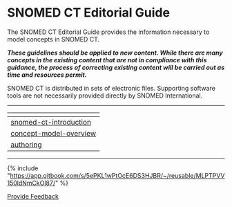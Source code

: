 # SNOMED CT Editorial Guide

The SNOMED CT Editorial Guide provides the information necessary to model concepts in SNOMED CT.&#x20;

_**These guidelines should be applied to new content.  While there are many concepts in the existing content that are not in compliance with this guidance, the process of correcting existing content will be carried out as time and resources permit.**_

SNOMED CT is distributed in sets of electronic files. Supporting software tools are not necessarily provided directly by SNOMED International.

***

<table data-view="cards"><thead><tr><th data-type="content-ref"></th></tr></thead><tbody><tr><td><a href="readme/snomed-ct-introduction/">snomed-ct-introduction</a></td></tr><tr><td><a href="readme/concept-model-overview/">concept-model-overview</a></td></tr><tr><td><a href="readme/authoring/">authoring</a></td></tr></tbody></table>

***

{% include "https://app.gitbook.com/s/5ePKL1wPtOcE6DS3HJBR/~/reusable/MLPTPVV150ldNmCkOl87/" %}






<a href="https://docs.google.com/forms/d/e/1FAIpQLScTmbZIf0UEQwYDkY27EEWBkaiYkHSbR0_9DmFrMLXoQLyL7Q/viewform?usp=pp_url&entry.1767247133=SCT+Editorial+Guide&entry.670899847=SNOMED%20CT%20Editorial%20Guide" class="button primary">Provide Feedback</a>
